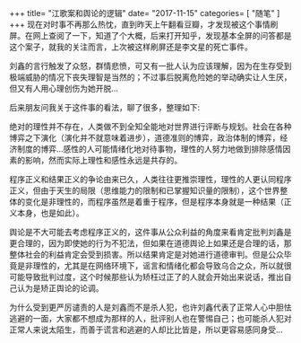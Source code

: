 +++
title= "江歌案和舆论的逻辑"
date= "2017-11-15"
categories= [ "随笔" ]
+++
现在对时事不再那么热忱，直到昨天上午翻看豆瓣，才发现被这个事情刷屏。在网上查阅了一下，知道了个大概，后来打开知乎，发现基本全屏的问答都是这个案子，就我的关注而言，上次被这样刷屏还是李文星的死亡事件。

刘鑫的言行触发了众怒，群情悲愤，可又有一批人认为应该理解，因为在生存受到极端威胁的情况下丧失理智是当然的；不过事后脱离危险她的举动确实让人生厌，但又有人用心理创伤为她开脱...

后来朋友问我关于这件事的看法，聊了很多，整理如下:

绝对的理性并不存在，人类做不到全知全能地对世界进行评断与规划。社会在各种博弈之下演化（演化并不就意味着进步），道德准则的博弈，政治体制的博弈，经济制度的博弈...感性的人可能情绪化地对待事物，理性的人努力地做到排除感情因素的影响，然而实际上理性和感性永远是共存的。

程序正义和结果正义的争论由来已久，人类往往更推崇理性，理性的人更认同程序正义，但由于天生的局限（思维能力的限制和已掌握知识量的限制），这个世界整体的变化是非理性的，而程序虽然是着重于程序，但是程序本身就是一种结果（正义本身，也是如此）。

舆论是不大可能去考虑程序正义的，这件事从公众利益的角度来看肯定批判刘鑫是更合理的，因为即使她的行为不犯法，但如果在道德舆论上如果还是合理的话，那整体社会的利益肯定会受到损害。所以结果肯定是对她进行道德审判。但是公众毕竟是非理性的，尤其是在网络环境下，谣言和情绪化都会导致乌合之众，所以就很可能导致批判过度，这个时候那些认为矫枉过正了的人就会开始出来说话，推出自己认为是矫正舆论的论调。

为什么受到更严厉谴责的人是刘鑫而不是杀人犯，也许刘鑫代表了正常人心中胆怯逃避的一面，大家都不想成为那样的人，批评别人也在警惕自己；也可能杀人犯对正常人来说太陌生，而善于谎言和逃避的人却比比皆是，所以更容易感同身受...




